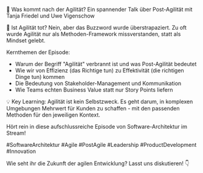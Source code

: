 🎯 Was kommt nach der Agilität? Ein spannender Talk über Post-Agilität mit Tanja Friedel und Uwe Vigenschow

🤔 Ist Agilität tot? Nein, aber das Buzzword wurde überstrapaziert. Zu oft wurde Agilität nur als Methoden-Framework missverstanden, statt als Mindset gelebt.

Kernthemen der Episode:
- Warum der Begriff "Agilität" verbrannt ist und was Post-Agilität bedeutet
- Wie wir von Effizienz (das Richtige tun) zu Effektivität (die richtigen Dinge tun) kommen
- Die Bedeutung von Stakeholder-Management und Kommunikation
- Wie Teams echten Business Value statt nur Story Points liefern

💡 Key Learning: Agilität ist kein Selbstzweck. Es geht darum, in komplexen Umgebungen Mehrwert für Kunden zu schaffen - mit den passenden Methoden für den jeweiligen Kontext.

Hört rein in diese aufschlussreiche Episode von Software-Architektur im Stream! 

#SoftwareArchitektur #Agile #PostAgile #Leadership #ProductDevelopment #Innovation

Wie seht ihr die Zukunft der agilen Entwicklung? Lasst uns diskutieren! 👇